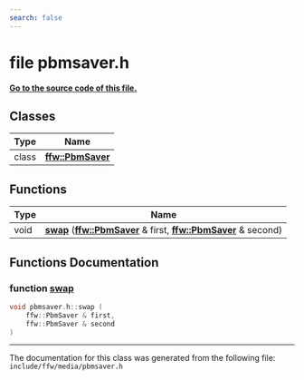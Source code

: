 ```yaml
---
search: false
---
```


# file pbmsaver.h

**[Go to the source code of this file.](pbmsaver_8h_source.md)**
## Classes

|Type|Name|
|-----|-----|
|class|[**ffw::PbmSaver**](classffw_1_1_pbm_saver.md)|


## Functions

|Type|Name|
|-----|-----|
|void|[**swap**](pbmsaver_8h.md#1a8ebbf010540a3976ee3d75a51d160335) (**[ffw::PbmSaver](classffw_1_1_pbm_saver.md)** & first, **[ffw::PbmSaver](classffw_1_1_pbm_saver.md)** & second) |


## Functions Documentation

### function <a id="1a8ebbf010540a3976ee3d75a51d160335" href="#1a8ebbf010540a3976ee3d75a51d160335">swap</a>

```cpp
void pbmsaver.h::swap (
    ffw::PbmSaver & first,
    ffw::PbmSaver & second
)
```





----------------------------------------
The documentation for this class was generated from the following file: `include/ffw/media/pbmsaver.h`
